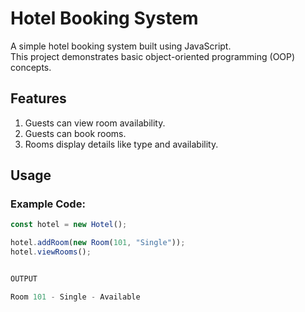 # Hotel Booking System

A simple hotel booking system built using JavaScript.  
This project demonstrates basic object-oriented programming (OOP) concepts.

## Features
1. Guests can view room availability.
2. Guests can book rooms.
3. Rooms display details like type and availability.

## Usage
### Example Code:
```javascript
const hotel = new Hotel();

hotel.addRoom(new Room(101, "Single"));
hotel.viewRooms();


OUTPUT

Room 101 - Single - Available